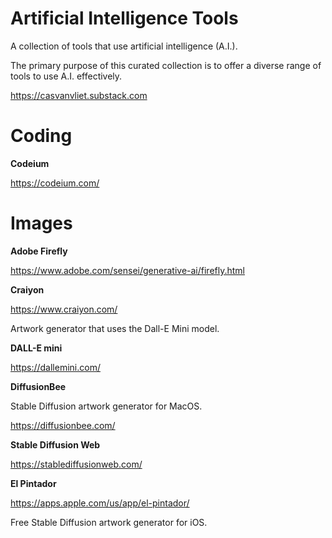 # Artificial Intelligence Tools

A collection of tools that use artificial intelligence (A.I.).

The primary purpose of this curated collection is to offer a diverse range of tools to use A.I. effectively.

https://casvanvliet.substack.com
# Coding

**Codeium**

https://codeium.com/

# Images

**Adobe Firefly**

https://www.adobe.com/sensei/generative-ai/firefly.html

**Craiyon**

https://www.craiyon.com/

Artwork generator that uses the Dall-E Mini model.

**DALL-E mini**

https://dallemini.com/

**DiffusionBee**

Stable Diffusion artwork generator for MacOS.

https://diffusionbee.com/

**Stable Diffusion Web**

https://stablediffusionweb.com/

**El Pintador**

https://apps.apple.com/us/app/el-pintador/

Free Stable Diffusion artwork generator for iOS.
